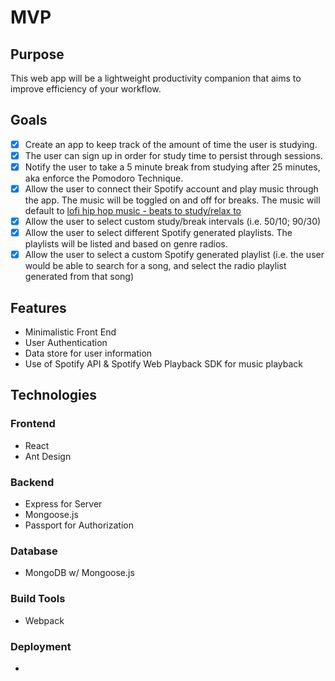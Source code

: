 # MVP

## Purpose

This web app will be a lightweight productivity companion that aims to improve efficiency of your workflow.

## Goals

- [x] Create an app to keep track of the amount of time the user is studying.
- [x] The user can sign up in order for study time to persist through sessions.
- [x] Notify the user to take a 5 minute break from studying after 25 minutes, aka enforce the Pomodoro Technique.
- [x] Allow the user to connect their Spotify account and play music through the app. The music will be toggled on and off for breaks.
  The music will default to [lofi hip hop music - beats to study/relax to](https://open.spotify.com/playlist/0vvXsWCC9xrXsKd4FyS8kM)
- [x] Allow the user to select custom study/break intervals (i.e. 50/10; 90/30)
- [x] Allow the user to select different Spotify generated playlists. The playlists will be listed and based on genre radios.
- [x] Allow the user to select a custom Spotify generated playlist (i.e. the user would be able to search for a song, and select the radio playlist
  generated from that song)

## Features

- Minimalistic Front End
- User Authentication
- Data store for user information
- Use of Spotify API & Spotify Web Playback SDK for music playback

## Technologies

### Frontend

- React
- Ant Design

### Backend

- Express for Server
- Mongoose.js
- Passport for Authorization

### Database

- MongoDB w/ Mongoose.js

### Build Tools

- Webpack

### Deployment

- 
